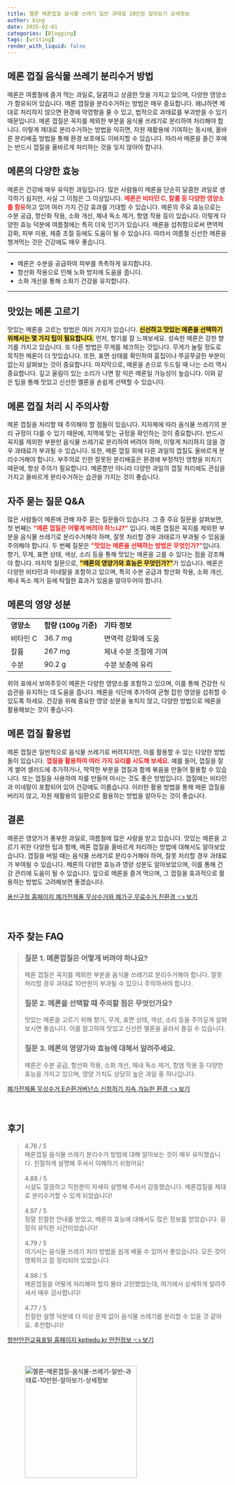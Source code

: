 ```yaml
---
title: 멜론 메론껍질 음식물 쓰레기 일반 과태료 10만원 알아보기 상세정보
author: bing
date: 2025-02-01
categories: [Blogging]
tags: [writing]
render_with_liquid: false
---
```



<h2 id='메론 껍질 음식물 쓰레기 분리수거 방법'>메론 껍질 음식물 쓰레기 분리수거 방법</h2>

<p>메론은 여름철에 즐겨 먹는 과일로, 달콤하고 상큼한 맛을 가지고 있으며, 다양한 영양소가 함유되어 있습니다. 메론 껍질을 분리수거하는 방법은 매우 중요합니다. 왜냐하면 제대로 처리하지 않으면 환경에 악영향을 줄 수 있고, 법적으로 과태료를 부과받을 수 있기 때문입니다. 메론 껍질은 꼭지를 제외한 부분을 음식물 쓰레기로 분리하여 처리해야 합니다. 이렇게 제대로 분리수거하는 방법을 익히면, 자원 재활용에 기여하는 동시에, 올바른 분리배출 방법을 통해 환경 보호에도 이바지할 수 있습니다. 따라서 메론을 즐긴 후에는 반드시 껍질을 올바르게 처리하는 것을 잊지 않아야 합니다.</p>

<h2 id='메론의 다양한 효능'>메론의 다양한 효능</h2>

<p>메론은 건강에 매우 유익한 과일입니다. 많은 사람들이 메론을 단순히 달콤한 과일로 생각하기 쉽지만, 사실 그 이점은 그 이상입니다. <b><span style="color: #ee2323;">메론은 비타민 C, 칼륨 등 다양한 영양소를 함유</span></b>하고 있어 여러 가지 건강 효과를 기대할 수 있습니다. 메론의 주요 효능으로는 수분 공급, 항산화 작용, 소화 개선, 체내 독소 제거, 항염 작용 등이 있습니다. 이렇게 다양한 효능 덕분에 여름철에는 특히 더욱 인기가 있습니다. 메론을 섭취함으로써 면역력 강화, 피부 미용, 체중 조절 등에도 도움이 될 수 있습니다. 따라서 여름철 신선한 메론을 챙겨먹는 것은 건강에도 매우 좋습니다.</p>

<hr />

<ul>
    <li>메론은 수분을 공급하여 피부를 촉촉하게 유지합니다.</li>
    <li>항산화 작용으로 인해 노화 방지에 도움을 줍니다.</li>
    <li>소화 개선을 통해 소화기 건강을 유지합니다.</li>
</ul>

<hr />

<h2 id='맛있는 메론 고르기'>맛있는 메론 고르기</h2>

<p>맛있는 메론을 고르는 방법은 여러 가지가 있습니다. <b><span style="background-color: #ffe066;">신선하고 맛있는 메론을 선택하기 위해서는 몇 가지 팁이 필요합니다.</span></b> 먼저, 향기를 잘 느껴보세요. 성숙한 메론은 강한 향기를 가지고 있습니다. 또 다른 방법은 무게를 체크하는 것입니다. 무게가 눌릴 정도로 묵직한 메론이 더 맛있습니다. 또한, 표면 상태를 확인하여 흠집이나 쭈글쭈글한 부분이 없는지 살펴보는 것이 중요합니다. 마지막으로, 메론을 손으로 두드릴 때 나는 소리 역시 중요합니다. 깊고 울림이 있는 소리가 나면 잘 익은 메론일 가능성이 높습니다. 이와 같은 팁을 통해 맛있고 신선한 멜론을 손쉽게 선택할 수 있습니다.</p>

<h2 id='메론 껍질 처리 시 주의사항'>메론 껍질 처리 시 주의사항</h2>

<p>메론 껍질을 처리할 때 주의해야 할 점들이 있습니다. 지자체에 따라 음식물 쓰레기의 분리 규정이 다를 수 있기 때문에, 지역에 맞는 규정을 확인하는 것이 중요합니다. 반드시 꼭지를 제외한 부분만 음식물 쓰레기로 분리하여 버려야 하며, 이렇게 처리하지 않을 경우 과태료가 부과될 수 있습니다. 또한, 메론 껍질 외에 다른 과일의 껍질도 올바르게 분리수거해야 합니다. 부주의로 인한 잘못된 분리배출은 환경에 부정적인 영향을 미치기 때문에, 항상 주의가 필요합니다. 메론뿐만 아니라 다양한 과일의 껍질 처리에도 관심을 가지고 올바르게 분리수거하는 습관을 가지는 것이 좋습니다.</p>

<h2 id='자주 묻는 질문 Q&A'>자주 묻는 질문 Q&A</h2>

<p>많은 사람들이 메론에 관해 자주 묻는 질문들이 있습니다. 그 중 주요 질문을 살펴보면, 첫 번째는 <b><span style="color: #ee2323;">"메론 껍질은 어떻게 버려야 하느냐?"</span></b> 입니다. 메론 껍질은 꼭지를 제외한 부분을 음식물 쓰레기로 분리수거해야 하며, 잘못 처리할 경우 과태료가 부과될 수 있음을 주의해야 합니다. 두 번째 질문은 <b><span style="color: #ee2323;">"맛있는 메론을 선택하는 방법은 무엇인가?"</span></b>입니다. 향기, 무게, 표면 상태, 색상, 소리 등을 통해 맛있는 메론을 고를 수 있다는 점을 강조해야 합니다. 마지막 질문으로, <b><span style="background-color: #ffe066;">"메론의 영양가와 효능은 무엇인가?"</span></b>가 있습니다. 메론은 다양한 비타민과 미네랄을 포함하고 있으며, 특히 수분 공급과 항산화 작용, 소화 개선, 체내 독소 제거 등에 탁월한 효과가 있음을 알아두어야 합니다.</p>

<h2 id='메론의 영양 성분'>메론의 영양 성분</h2>

<table>
    <tr>
        <td><b>영양소</b></td>
        <td><b>함량 (100g 기준)</b></td>
        <td><b>기타 정보</b></td>
    </tr>
    <tr>
        <td>비타민 C</td>
        <td>36.7 mg</td>
        <td>면역력 강화에 도움</td>
    </tr>
    <tr>
        <td>칼륨</td>
        <td>267 mg</td>
        <td>체내 수분 조절에 기여</td>
    </tr>
    <tr>
        <td>수분</td>
        <td>90.2 g</td>
        <td>수분 보충에 유리</td>
    </tr>
</table>

<p>위의 표에서 보여주듯이 메론은 다양한 영양소를 포함하고 있으며, 이를 통해 건강한 식습관을 유지하는 데 도움을 줍니다. 메론을 식단에 추가하여 균형 잡힌 영양을 섭취할 수 있도록 하세요. 건강을 위해 중요한 영양 성분을 놓치지 않고, 다양한 방법으로 메론을 활용해보는 것이 좋습니다.</p>

<h2 id='메론 껍질 활용법'>메론 껍질 활용법</h2>

<p>메론 껍질은 일반적으로 음식물 쓰레기로 버려지지만, 이를 활용할 수 있는 다양한 방법들이 있습니다. <b><span style="color: #ee2323;">껍질을 활용하여 여러 가지 요리를 시도해 보세요.</span></b> 예를 들어, 껍질을 잘게 썰어 샐러드에 추가하거나, 딱딱한 부분을 껍질과 함께 볶음을 만들어 활용할 수 있습니다. 또는 껍질을 사용하여 차를 만들어 마시는 것도 좋은 방법입니다. 껍질에는 비타민과 미네랄이 포함되어 있어 건강에도 이롭습니다. 이러한 활용 방법을 통해 메론 껍질을 버리지 않고, 자원 재활용의 일환으로 활용하는 방법을 알아두는 것이 좋습니다.</p>

<h2 id='결론'>결론</h2>

<p>메론은 영양가가 풍부한 과일로, 여름철에 많은 사랑을 받고 있습니다. 맛있는 메론을 고르기 위한 다양한 팁과 함께, 메론 껍질을 올바르게 처리하는 방법에 대해서도 알아보았습니다. 껍질을 버릴 때는 음식물 쓰레기로 분리수거해야 하며, 잘못 처리할 경우 과태료가 부여될 수 있습니다. 메론의 다양한 효능과 영양 성분도 알아보았으며, 이를 통해 건강 관리에 도움이 될 수 있습니다. 앞으로 메론을 즐겨 먹으며, 그 껍질을 효과적으로 활용하는 방법도 고려해보면 좋겠습니다.</p>


<p><a class="click-button" title="용산구청 홈페이지 폐가전제품 무상수거와 폐가구 무료수거 친환경" href="https://greenforu.github.io/posts/%EC%9A%A9%EC%82%B0%EA%B5%AC%EC%B2%AD-%ED%99%88%ED%8E%98%EC%9D%B4%EC%A7%80-%ED%8F%90%EA%B0%80%EC%A0%84%EC%A0%9C%ED%92%88-%EB%AC%B4%EC%83%81%EC%88%98%EA%B1%B0%EC%99%80-%ED%8F%90%EA%B0%80%EA%B5%AC-%EB%AC%B4%EB%A3%8C%EC%88%98%EA%B1%B0-%EC%B9%9C%ED%99%98%EA%B2%BD/" rel="dofollow">용산구청 홈페이지 폐가전제품 무상수거와 폐가구 무료수거 친환경 👈 보기</a></p><br>
<h2 id='자주_찾는_FAQ'>자주 찾는 FAQ</h2>
<div itemscope="" itemtype="https://schema.org/FAQPage"> 
<blockquote> 
<div itemscope="" itemprop="mainEntity" itemtype="https://schema.org/Question"> 
<h3 itemprop="name">질문 1. 메론껍질은 어떻게 버려야 하나요?</h3> 
<div itemscope="" itemprop="acceptedAnswer" itemtype="https://schema.org/Answer"> 
<span itemprop="text"> 
<p>메론 껍질은 꼭지를 제외한 부분을 음식물 쓰레기로 분리수거해야 합니다. 잘못 처리할 경우 과태료 10만원이 부과될 수 있으니 주의하셔야 합니다.</p> 
</span> 
</div> 
</div> 

<div itemscope="" itemprop="mainEntity" itemtype="https://schema.org/Question"> 
<h3 itemprop="name">질문 2. 메론을 선택할 때 주의할 점은 무엇인가요?</h3> 
<div itemscope="" itemprop="acceptedAnswer" itemtype="https://schema.org/Answer"> 
<span itemprop="text"> 
<p>맛있는 메론을 고르기 위해 향기, 무게, 표면 상태, 색상, 소리 등을 주의깊게 살펴보시면 좋습니다. 이를 참고하여 맛있고 신선한 멜론을 골라서 즐길 수 있습니다.</p> 
</span> 
</div> 
</div> 

<div itemscope="" itemprop="mainEntity" itemtype="https://schema.org/Question"> 
<h3 itemprop="name">질문 3. 메론의 영양가와 효능에 대해서 알려주세요.</h3> 
<div itemscope="" itemprop="acceptedAnswer" itemtype="https://schema.org/Answer"> 
<span itemprop="text"> 
<p>메론은 수분 공급, 항산화 작용, 소화 개선, 체내 독소 제거, 항염 작용 등 다양한 효능을 가지고 있으며, 영양 가치도 상당히 높은 과일 중 하나입니다.</p> 
</span> 
</div> 
</div> 
</blockquote> 
</div>
<p><a class="click-button" title="폐가전제품 무상수거 E순환거버넌스 신청하기 지속 가능한 환경" href="https://greenforu.github.io/posts/%ED%8F%90%EA%B0%80%EC%A0%84%EC%A0%9C%ED%92%88-%EB%AC%B4%EC%83%81%EC%88%98%EA%B1%B0-E%EC%88%9C%ED%99%98%EA%B1%B0%EB%B2%84%EB%84%8C%EC%8A%A4-%EC%8B%A0%EC%B2%AD%ED%95%98%EA%B8%B0-%EC%A7%80%EC%86%8D-%EA%B0%80%EB%8A%A5%ED%95%9C-%ED%99%98%EA%B2%BD/" rel="dofollow">폐가전제품 무상수거 E순환거버넌스 신청하기 지속 가능한 환경 👈 보기</a></p><br>
<h2 id='후기'>후기</h2>
<div itemscope itemtype="https://schema.org/Product">
  <blockquote>
  <div itemprop="review" itemscope itemtype="https://schema.org/Review">
      <div itemprop="reviewRating" itemscope itemtype="https://schema.org/Rating"> <span itemprop="ratingValue">4.76</span> / <span itemprop="bestRating">5</span> </div>
      <span itemprop="reviewBody">메론껍질 음식물 쓰레기 분리수거 방법에 대해 알아보는 것이 매우 유익했습니다. 친절하게 설명해 주셔서 이해하기 쉬웠어요!</span>
  </div>
  <br>
  <div itemprop="review" itemscope itemtype="https://schema.org/Review">
      <div itemprop="reviewRating" itemscope itemtype="https://schema.org/Rating"> <span itemprop="ratingValue">4.88</span> / <span itemprop="bestRating">5</span> </div>
      <span itemprop="reviewBody">시설도 깔끔하고 직원분이 자세히 설명해 주셔서 감동했습니다. 메론껍질을 제대로 분리수거할 수 있게 되었습니다!</span>
  </div>
  <br>
  <div itemprop="review" itemscope itemtype="https://schema.org/Review">
      <div itemprop="reviewRating" itemscope itemtype="https://schema.org/Rating"> <span itemprop="ratingValue">4.97</span> / <span itemprop="bestRating">5</span> </div>
      <span itemprop="reviewBody">정말 친절한 안내를 받았고, 메론의 효능에 대해서도 많은 정보를 얻었습니다. 굉장히 유익한 시간이었습니다!</span>
  </div>
  <br>
  <div itemprop="review" itemscope itemtype="https://schema.org/Review">
      <div itemprop="reviewRating" itemscope itemtype="https://schema.org/Rating"> <span itemprop="ratingValue">4.79</span> / <span itemprop="bestRating">5</span> </div>
      <span itemprop="reviewBody">여기서는 음식물 쓰레기 처리 방법을 쉽게 배울 수 있어서 좋았습니다. 모든 것이 명확하고 잘 정리되어 있었습니다.</span>
  </div>
  <br>
  <div itemprop="review" itemscope itemtype="https://schema.org/Review">
      <div itemprop="reviewRating" itemscope itemtype="https://schema.org/Rating"> <span itemprop="ratingValue">4.98</span> / <span itemprop="bestRating">5</span> </div>
      <span itemprop="reviewBody">메론껍질을 어떻게 처리해야 할지 몰라 고민했었는데, 여기에서 상세하게 알려주셔서 매우 감사합니다!</span>
  </div>
  <br>
  <div itemprop="review" itemscope itemtype="https://schema.org/Review">
      <div itemprop="reviewRating" itemscope itemtype="https://schema.org/Rating"> <span itemprop="ratingValue">4.77</span> / <span itemprop="bestRating">5</span> </div>
      <span itemprop="reviewBody">친절한 설명 덕분에 더 이상 문제 없이 음식물 쓰레기를 분리할 수 있을 것 같아요. 추천합니다!</span>
  </div>
  </blockquote>
</div>
<p><a class="click-button" title="항만안전교육포털 홈페이지 kptiedu.kr 안전정보" href="https://greenforu.github.io/posts/%ED%95%AD%EB%A7%8C%EC%95%88%EC%A0%84%EA%B5%90%EC%9C%A1%ED%8F%AC%ED%84%B8-%ED%99%88%ED%8E%98%EC%9D%B4%EC%A7%80-kptiedu.kr-%EC%95%88%EC%A0%84%EC%A0%95%EB%B3%B4/" rel="dofollow">항만안전교육포털 홈페이지 kptiedu.kr 안전정보 👈 보기</a></p><br>
<figure class="image"><img src="https://greenforu.github.io/assets/img/thumbnail/멜론-메론껍질-음식물-쓰레기-일반-과태료-10만원-알아보기-상세정보.webp" alt="멜론-메론껍질-음식물-쓰레기-일반-과태료-10만원-알아보기-상세정보" width="256" height="256"></figure>